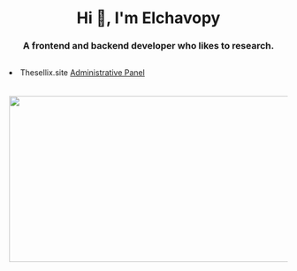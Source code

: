 <h1 align="center">Hi 👋, I'm Elchavopy</h1>
<h3 align="center">A frontend and backend developer who likes to research.</h3>
<a href="https://github.com/Vparonline/">
  <p align=center>
    <img src="https://github-widgetbox.vercel.app/api/profile?username=Vparonline&data=followers,repositories,stars,commits&" alt="">
  </p>
</a>
<li> Thesellix.site  <a href="https://thesellix.site/">Administrative Panel</a></li>
<br><br>

<center>
<img src="https://lanyard-profile-readme.vercel.app/api/1067476859933179954?hideDiscrim=true&idleMessage=Probably%20doing%20something%20else..." width="600" height="300">
</center>


